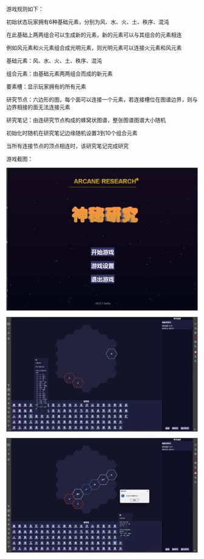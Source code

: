 游戏规则如下：

初始状态玩家拥有6种基础元素，分别为风、水、火、土、秩序、混沌

在此基础上两两组合可以生成新的元素，新的元素可以与其组合的元素相连

例如风元素和火元素组合成光明元素，则光明元素可以连接火元素和风元素

基础元素：风、水、火、土、秩序、混沌

组合元素：由基础元素两两组合而成的新元素

要素槽：显示玩家拥有的所有元素

研究节点：六边形的图，每个面可以连接一个元素，若连接槽位在图谱边界，则与边界相接的面无法连接元素

研究笔记：由连研究节点构成的蜂窝状图谱，整张图谱图谱大小随机

初始化时随机在研究笔记边缘随机设置3到10个组合元素

当所有连接节点的顶点相连时，该研究笔记完成研究

游戏截图：

![img.png](assets/img.png)

![img_1.png](assets/img_1.png)

![img_2.png](assets/img_2.png)
